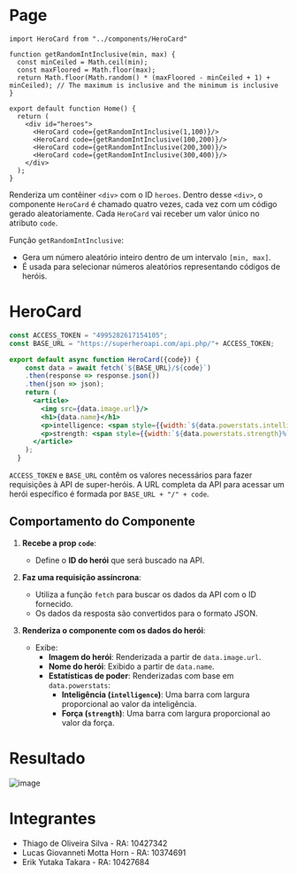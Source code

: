 # Page
``` tsx
import HeroCard from "../components/HeroCard"

function getRandomIntInclusive(min, max) {
  const minCeiled = Math.ceil(min);
  const maxFloored = Math.floor(max);
  return Math.floor(Math.random() * (maxFloored - minCeiled + 1) + minCeiled); // The maximum is inclusive and the minimum is inclusive
}

export default function Home() {
  return (
    <div id="heroes">
      <HeroCard code={getRandomIntInclusive(1,100)}/>
      <HeroCard code={getRandomIntInclusive(100,200)}/>
      <HeroCard code={getRandomIntInclusive(200,300)}/>
      <HeroCard code={getRandomIntInclusive(300,400)}/>
    </div>
  );
}
```

Renderiza um contêiner ```<div>``` com o ID ```heroes```. Dentro desse ```<div>```, o componente ```HeroCard``` é chamado quatro vezes, cada vez com um código gerado aleatoriamente.
Cada ```HeroCard``` vai receber um valor único no atributo ```code```.

Função ```getRandomIntInclusive```:

 * Gera um número aleatório inteiro dentro de um intervalo ```[min, max]```.
 * É usada para selecionar números aleatórios representando códigos de heróis.


# HeroCard

``` jsx
const ACCESS_TOKEN = "4995282617154105";
const BASE_URL = "https://superheroapi.com/api.php/"+ ACCESS_TOKEN;

export default async function HeroCard({code}) {
    const data = await fetch(`${BASE_URL}/${code}`)
    .then(response => response.json())
    .then(json => json);
    return (
      <article>
        <img src={data.image.url}/>
        <h1>{data.name}</h1>
        <p>intelligence: <span style={{width:`${data.powerstats.intelligence}%`, backgroundColor:'#F9B32F'}}></span> </p>
        <p>strength: <span style={{width:`${data.powerstats.strength}%`, backgroundColor:'#FF7C6C'}}></span> </p>
      </article>
    );
  }
  ```

```ACCESS_TOKEN``` e ```BASE_URL``` contêm os valores necessários para fazer requisições à API de super-heróis.
A URL completa da API para acessar um herói específico é formada por ```BASE_URL + "/" + code```.

## Comportamento do Componente

1. **Recebe a prop `code`**:
   - Define o **ID do herói** que será buscado na API.

2. **Faz uma requisição assíncrona**:
   - Utiliza a função `fetch` para buscar os dados da API com o ID fornecido.
   - Os dados da resposta são convertidos para o formato JSON.

3. **Renderiza o componente com os dados do herói**:
   - Exibe:
     - **Imagem do herói**: Renderizada a partir de `data.image.url`.
     - **Nome do herói**: Exibido a partir de `data.name`.
     - **Estatísticas de poder**: Renderizadas com base em `data.powerstats`:
       - **Inteligência (`intelligence`)**: Uma barra com largura proporcional ao valor da inteligência.
       - **Força (`strength`)**: Uma barra com largura proporcional ao valor da força.

# Resultado

![image](https://github.com/user-attachments/assets/06d8f984-6e1e-476b-b15a-b8c60e3df9d5)

# Integrantes

* Thiago de Oliveira Silva - RA: 10427342
* Lucas Giovanneti Motta Horn - RA: 10374691
* Erik Yutaka Takara - RA: 10427684
